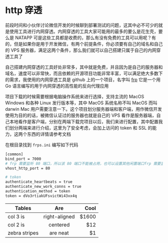 ---
---

# http 穿透

前段时间和小伙伴讨论微信开发的时候聊到部署测试的问题，这其中必不可少的就是使用工具进行内网穿透。内网穿透的工具大家可能用的最多的要么是花生壳，要么是 NATAPP 可是这些工具都是收费的，那么有没有免费的工具可以用呢？有的，但是如果你是用于开发微信，有两个前提条件，你必须要有自己的域名和自己的 VPS 服务器，满足这两个条件，那么我们就可以自己搭建只属于自己的内网穿透工具了

自己搭建内网穿透的工具好处非常多，其中就是免费，并且因为是自己的服务器和域名，速度可以非常快，而且依赖的开源项目功能非常丰富，可以满足绝大多数下的需求，我使用的内网穿透工具是 github 上的一个项目，名字叫 [frp](https://github.com/fatedier/frp) 它是一个用 Go 语言编写的用于内网穿透的高性能的反向代理应用

项目下载的时候需要根据电脑操作系统来进行选择，支持主流的 MacOS Windows 和各种 Linux 发行版本等，其中 MacOS 系统名称不叫 MacOS 而叫 darwin Mac 用户需要注意一下。这个项目划分服务器端和客户端，用作微信开发使用为目的的话，被微信认证过的服务器也就是自己的 VPS 看作是服务器端，自己本地看作是客户端，分别在两端下载完项目以后，我们来进行配置，其中配置我们划分两端来进行介绍，这里为了安全考虑，会加上访问的 token 和 SSL 的能力，这两个东西的详情请参考文档

在根目录找到 `frps.ini` 编写如下代码

```bash
[common]
bind_port = 7000
# frp 需要监听 80 端口，所以该 80 端口不能被占用，也可以设置其他闲置端口frp 需要监听 80 端口，所以该 80 端口不能被占用，也可以设置其他闲置端口
vhost_http_port = 80

# token
authenticate_heartbeats = true
authenticate_new_work_conns = true
authentication_method = token
token = dVo3rtiakUFsvictWi43xx4q
```

| Tables        |      Are      |  Cool |
| ------------- | :-----------: | ----: |
| col 3 is      | right-aligned | $1600 |
| col 2 is      |   centered    |   $12 |
| zebra stripes |   are neat    |    $1 |